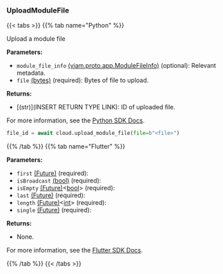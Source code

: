 ### UploadModuleFile

{{< tabs >}}
{{% tab name="Python" %}}

Upload a module file

**Parameters:**

- `module_file_info` [(viam.proto.app.ModuleFileInfo)](https://python.viam.dev/autoapi/viam/proto/app/index.html#viam.proto.app.ModuleFileInfo) (optional): Relevant metadata.
- `file` [(bytes)](https://docs.python.org/3/library/stdtypes.html#bytes-objects) (required): Bytes of file to upload.

**Returns:**

- [(str)](INSERT RETURN TYPE LINK): ID of uploaded file.

For more information, see the [Python SDK Docs](https://python.viam.dev/autoapi/viam/app/app_client/index.html#viam.app.app_client.AppClient.upload_module_file).

``` python {class="line-numbers linkable-line-numbers"}
file_id = await cloud.upload_module_file(file=b"<file>")
```

{{% /tab %}}
{{% tab name="Flutter" %}}

**Parameters:**

- `first` [(Future)](dart-async/Future-class.html) (required):
- `isBroadcast` [(bool)](dart-core/bool-class.html) (required):
- `isEmpty` [(Future)](dart-async/Future-class.html)<[bool](dart-core/bool-class.html)> (required):
- `last` [(Future)](dart-async/Future-class.html) (required):
- `length` [(Future)](dart-async/Future-class.html)<[int](dart-core/int-class.html)> (required):
- `single` [(Future)](dart-async/Future-class.html) (required):

**Returns:**

- None.

For more information, see the [Flutter SDK Docs](https://flutter.viam.dev/viam_protos.app.app/AppServiceClient/uploadModuleFile.html).

{{% /tab %}}
{{< /tabs >}}
